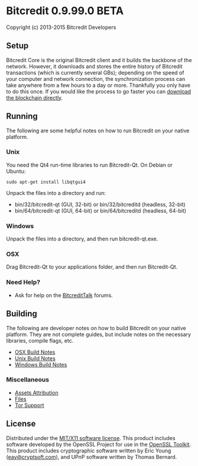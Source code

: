 Bitcredit 0.9.99.0 BETA
=====================

Copyright (c) 2013-2015 Bitcredit Developers


Setup
---------------------
Bitcredit Core is the original Bitcredit client and it builds the backbone of the network. However, it downloads and stores the entire history of Bitcredit transactions (which is currently several GBs); depending on the speed of your computer and network connection, the synchronization process can take anywhere from a few hours to a day or more. Thankfully you only have to do this once. If you would like the process to go faster you can [download the blockchain directly](bootstrap.md).

Running
---------------------
The following are some helpful notes on how to run Bitcredit on your native platform. 

### Unix

You need the Qt4 run-time libraries to run Bitcredit-Qt. On Debian or Ubuntu:

	sudo apt-get install libqtgui4

Unpack the files into a directory and run:

- bin/32/bitcredit-qt (GUI, 32-bit) or bin/32/bitcreditd (headless, 32-bit)
- bin/64/bitcredit-qt (GUI, 64-bit) or bin/64/bitcreditd (headless, 64-bit)



### Windows

Unpack the files into a directory, and then run bitcredit-qt.exe.

### OSX

Drag Bitcredit-Qt to your applications folder, and then run Bitcredit-Qt.

### Need Help?

* Ask for help on the [BitcreditTalk](https://bitcredit-currency.org/) forums.

Building
---------------------
The following are developer notes on how to build Bitcredit on your native platform. They are not complete guides, but include notes on the necessary libraries, compile flags, etc.

- [OSX Build Notes](build-osx.md)
- [Unix Build Notes](build-unix.md)
- [Windows Build Notes](build-msw.md)

### Miscellaneous
- [Assets Attribution](assets-attribution.md)
- [Files](files.md)
- [Tor Support](tor.md)

License
---------------------
Distributed under the [MIT/X11 software license](http://www.opensource.org/licenses/mit-license.php).
This product includes software developed by the OpenSSL Project for use in the [OpenSSL Toolkit](http://www.openssl.org/). This product includes
cryptographic software written by Eric Young ([eay@cryptsoft.com](mailto:eay@cryptsoft.com)), and UPnP software written by Thomas Bernard.
